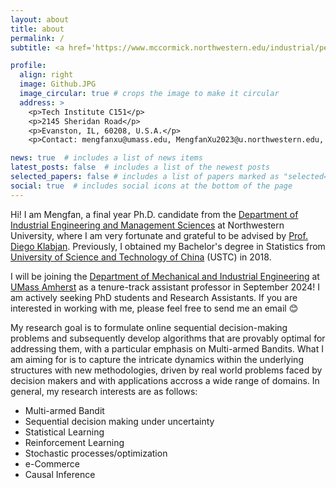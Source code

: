 ```yaml
---
layout: about
title: about
permalink: /
subtitle: <a href='https://www.mccormick.northwestern.edu/industrial/people/graduate-students/phd-students-on-job-market.html'>Ph.D. candidate in IEMS at Northwestern</a>. 

profile:
  align: right
  image: Github.JPG
  image_circular: true # crops the image to make it circular
  address: >
    <p>Tech Institute C151</p>
    <p>2145 Sheridan Road</p>
    <p>Evanston, IL, 60208, U.S.A.</p>
    <p>Contact: mengfanxu@umass.edu, MengfanXu2023@u.northwestern.edu, mengfan.xu@northwestern.edu<p>

news: true  # includes a list of news items
latest_posts: false  # includes a list of the newest posts
selected_papers: false # includes a list of papers marked as "selected={true}"
social: true  # includes social icons at the bottom of the page
---
```


Hi! I am Mengfan, a final year Ph.D. candidate from the [Department of Industrial Engineering and Management Sciences](https://www.mccormick.northwestern.edu/industrial/) at Northwestern University, where I am very fortunate and grateful to be advised by [Prof. Diego Klabjan](https://dynresmanagement.com/vita.html). Previously, I obtained my Bachelor's degree in Statistics from [University of Science and Technology of China](https://en.ustc.edu.cn/) (USTC) in 2018. 

I will be joining the [Department of Mechanical and Industrial Engineering](https://www.umass.edu/engineering/about/directory?s=&field_person__profile_type_ref_target_id%5B411%5D=411&field_person__related_programs_target_id%5B91%5D=91&field_person__related_programs_target_id%5B156%5D=156&page=0) at [UMass Amherst](https://www.umass.edu/) as a tenure-track assistant professor in September 2024! I am actively seeking PhD students and Research Assistants. If you are interested in working with me, please feel free to send me an email :blush: 

My research goal is to formulate online sequential decision-making problems and subsequently develop algorithms that are provably optimal for addressing them, with a particular emphasis on Multi-armed Bandits. What I am aiming for is to capture the intricate dynamics within the underlying structures with new methodologies, driven by real world problems faced by decision makers and with applications accross a wide range of domains. In general, my research interests are as follows:
  - Multi-armed Bandit
  - Sequential decision making under uncertainty
  - Statistical Learning
  - Reinforcement Learning
  - Stochastic processes/optimization 
  - e-Commerce
  - Causal Inference

